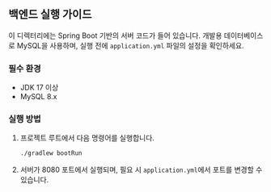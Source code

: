 ## 백엔드 실행 가이드

이 디렉터리에는 Spring Boot 기반의 서버 코드가 들어 있습니다. 개발용 데이터베이스로 MySQL을 사용하며, 실행 전에 `application.yml` 파일의 설정을 확인하세요.

### 필수 환경

- JDK 17 이상
- MySQL 8.x

### 실행 방법

1. 프로젝트 루트에서 다음 명령어를 실행합니다.

   ```bash
   ./gradlew bootRun
   ```

2. 서버가 8080 포트에서 실행되며, 필요 시 `application.yml`에서 포트를 변경할 수 있습니다.
